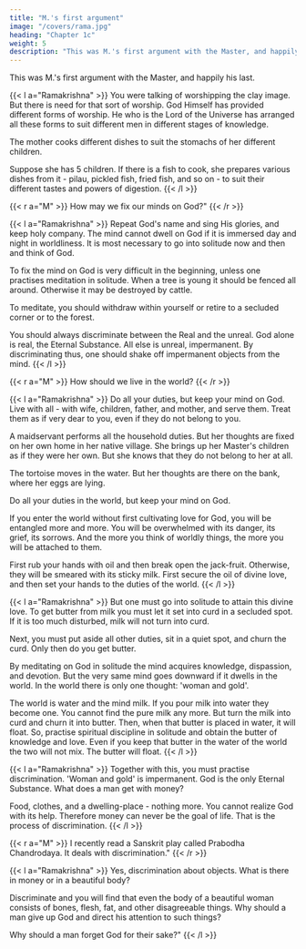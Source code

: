 ```yaml
---
title: "M.'s first argument"
image: "/covers/rama.jpg"
heading: "Chapter 1c"
weight: 5
description: "This was M.'s first argument with the Master, and happily his last"
---
```



This was M.'s first argument with the Master, and happily his last.

{{< l a="Ramakrishna" >}}
You were talking of worshipping the clay image. But there is need for that sort of worship. God Himself has provided different forms of worship. He who is the Lord of the Universe has arranged all these forms to suit different men in different stages of knowledge.

The mother cooks different dishes to suit the stomachs of her different children.

Suppose she has 5 children. If there is a fish to cook, she prepares various dishes from it - pilau, pickled fish, fried fish, and so on - to suit their different tastes and
powers of digestion.
{{< /l >}}

{{< r a="M" >}}
How may we fix our minds on God?"
{{< /r >}}

{{< l a="Ramakrishna" >}}
Repeat God's name and sing His glories, and keep holy company. The mind cannot dwell on God if it is immersed day and night in worldliness. It is most necessary to go into solitude now and then and think of God. 

To fix the mind on God is very difficult in the beginning, unless one practises meditation in solitude. When a tree is young it should be fenced all around. Otherwise it may be destroyed by cattle.

To meditate, you should withdraw within yourself or retire to a secluded corner or to the forest. 

You should always discriminate between the Real and the unreal. God alone is real, the Eternal Substance. All else is unreal, impermanent. By discriminating thus, one should shake off impermanent objects from the mind.
{{< /l >}}


{{< r a="M" >}}
How should we live in the world?
{{< /r >}}


{{< l a="Ramakrishna" >}}
Do all your duties, but keep your mind on God. Live with all - with wife, children, father, and mother, and serve them. Treat them as if very dear to you, even if they do not belong to you.

A maidservant performs all the household duties. But her thoughts are fixed on her own home in her native village. She brings up her Master's children as if they were her own. But she knows that they do not belong to her at all.

The tortoise moves in the water. But her thoughts are there on the bank, where her eggs are lying. 

Do all your duties in the world, but keep your mind on God.

If you enter the world without first cultivating love for God, you will be entangled more and more. You will be overwhelmed with its danger, its grief, its sorrows. And the more you think of worldly things, the more you will be attached to them.

First rub your hands with oil and then break open the jack-fruit. Otherwise, they will be smeared with its sticky milk. First secure the oil of divine love, and then set your hands to the duties of the world.
{{< /l >}}

{{< l a="Ramakrishna" >}}
But one must go into solitude to attain this divine love. To get butter from milk you must let it set into curd in a secluded spot. If it is too much disturbed, milk will not turn into curd. 

Next, you must put aside all other duties, sit in a quiet spot, and churn the curd. Only then do you get butter.

By meditating on God in solitude the mind acquires knowledge, dispassion, and devotion. But the very same mind goes downward if it dwells in the world. In the world
there is only one thought: 'woman and gold'.

The world is water and the mind milk. If you pour milk into water they become one. You cannot find the pure milk any more. But turn the milk into curd and churn it into
butter. Then, when that butter is placed in water, it will float. So, practise spiritual discipline in solitude and obtain the butter of knowledge and love. Even if you keep that butter in the water of the world the two will not mix. The butter will float.
{{< /l >}}


{{< l a="Ramakrishna" >}}
Together with this, you must practise discrimination. 'Woman and gold' is impermanent. God is the only Eternal Substance. What does a man get with money?

Food, clothes, and a dwelling-place - nothing more. You cannot realize God with its help. Therefore money can never be the goal of life. That is the process of
discrimination. 
{{< /l >}}

{{< r a="M" >}}
I recently read a Sanskrit play called Prabodha Chandrodaya. It deals with discrimination."
{{< /r >}}

{{< l a="Ramakrishna" >}}
Yes, discrimination about objects. What is there in money or in a beautiful body? 

Discriminate and you will find that even the body of a beautiful woman consists of bones, flesh, fat, and other disagreeable things. Why should a man give up
God and direct his attention to such things? 

Why should a man forget God for their sake?"
{{< /l >}}

